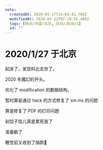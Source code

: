 ```yaml
---
note:
  createdAt: 2020-03-17T14:04:41.788Z
  modifiedAt: 2020-03-22T07:29:55.408Z
  tags: [地点/中国/北京, 日记/2020/1]
  id: ""
---
```


# 2020/1/27 于北京

<!-- @timer "date":"Mon Jan 27 2020 08:30:41 GMT+0800 (CST) -->

起床了，发现科比去世了。

2020 年魔幻的开头。

<!-- @timer "date":"Mon Jan 27 2020 12:05:20 GMT+0800 (CST)","duration":"about 4 hours -->

优化了 modification 的数据结构。

<!-- @timer "date":"Mon Jan 27 2020 14:15:26 GMT+0800 (CST)","duration":"about 2 hours -->

暂时算是通过 hack 的方式修复了 sm.ms 的问题

<!-- @timer "date":"Mon Jan 27 2020 16:22:39 GMT+0800 (CST)","duration":"about 2 hours -->

算是修复了 PDF 的打印问题

<!-- @timer "date":"Mon Jan 27 2020 18:11:05 GMT+0800 (CST)","duration":"about 2 hours -->

剁饺子馅儿真是累死我了

<!-- @timer "date":"Mon Jan 27 2020 21:31:37 GMT+0800 (CST)","duration":"about 3 hours -->

准备歇了

<!-- @timer "date":"Mon Jan 27 2020 22:13:26 GMT+0800 (CST)","duration":"42 minutes -->

睡觉前又收到了捐款:full_moon_with_face:
